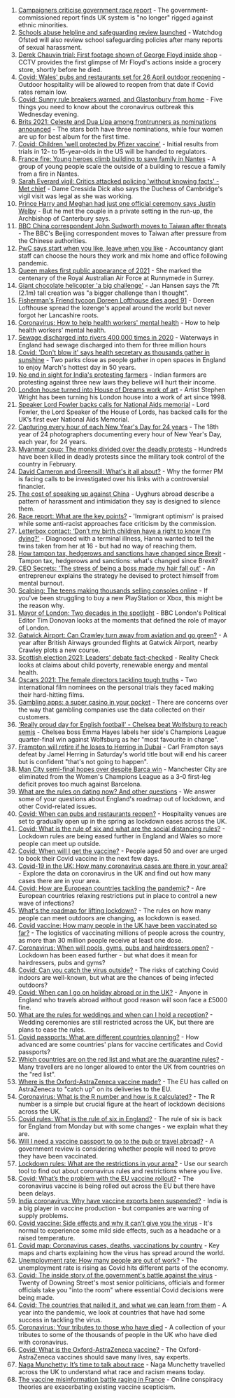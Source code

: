 1. [Campaigners criticise government race report](https://www.bbc.co.uk/news/uk-56592331) - The government-commissioned report finds UK system is "no longer" rigged against ethnic minorities.
2. [Schools abuse helpline and safeguarding review launched](https://www.bbc.co.uk/news/education-56588166) - Watchdog Ofsted will also review school safeguarding policies after many reports of sexual harassment.
3. [Derek Chauvin trial: First footage shown of George Floyd inside shop](https://www.bbc.co.uk/news/world-us-canada-56594099) - CCTV provides the first glimpse of Mr Floyd's actions inside a grocery store, shortly before he died.
4. [Covid: Wales' pubs and restaurants set for 26 April outdoor reopening](https://www.bbc.co.uk/news/uk-wales-politics-56594315) - Outdoor hospitality will be allowed to reopen from that date if Covid rates remain low.
5. [Covid: Sunny rule breakers warned, and Glastonbury from home](https://www.bbc.co.uk/news/uk-56588841) - Five things you need to know about the coronavirus outbreak this Wednesday evening.
6. [Brits 2021: Celeste and Dua Lipa among frontrunners as nominations announced](https://www.bbc.co.uk/news/entertainment-arts-56592501) - The stars both have three nominations, while four women are up for best album for the first time.
7. [Covid: Children 'well protected by Pfizer vaccine'](https://www.bbc.co.uk/news/health-56591429) - Initial results from trials in 12- to 15-year-olds in the US will be handed to regulators.
8. [France fire: Young heroes climb building to save family in Nantes](https://www.bbc.co.uk/news/world-europe-56576659) - A group of young people scale the outside of a building to rescue a family from a fire in Nantes.
9. [Sarah Everard vigil: Critics attacked policing 'without knowing facts' - Met chief](https://www.bbc.co.uk/news/uk-56590789) - Dame Cressida Dick also says the Duchess of Cambridge's vigil visit was legal as she was working.
10. [Prince Harry and Meghan had just one official ceremony says Justin Welby](https://www.bbc.co.uk/news/uk-56587992) - But he met the couple in a private setting in the run-up, the Archbishop of Canterbury says.
11. [BBC China correspondent John Sudworth moves to Taiwan after threats](https://www.bbc.co.uk/news/world-asia-china-56586655) - The BBC's Beijing correspondent moves to Taiwan after pressure from the Chinese authorities.
12. [PwC says start when you like, leave when you like](https://www.bbc.co.uk/news/business-56591189) - Accountancy giant staff can choose the hours they work and mix home and office following pandemic.
13. [Queen makes first public appearance of 2021](https://www.bbc.co.uk/news/uk-56590793) - She marked the centenary of the Royal Australian Air Force at Runnymede in Surrey.
14. [Giant chocolate helicopter 'a big challenge'](https://www.bbc.co.uk/news/uk-england-lincolnshire-56589889) - Jan Hansen says the 7ft (2.1m) tall creation was "a bigger challenge than I thought".
15. [Fisherman's Friend tycoon Doreen Lofthouse dies aged 91](https://www.bbc.co.uk/news/uk-england-lancashire-56587841) - Doreen Lofthouse spread the lozenge's appeal around the world but never forgot her Lancashire roots.
16. [Coronavirus: How to help health workers' mental health](https://www.bbc.co.uk/news/health-56504442) - How to help health workers' mental health.
17. [Sewage discharged into rivers 400,000 times in 2020](https://www.bbc.co.uk/news/science-environment-56590219) - Waterways in England had sewage discharged into them for three million hours
18. [Covid: 'Don't blow it' says health secretary as thousands gather in sunshine](https://www.bbc.co.uk/news/uk-england-56588196) - Two parks close as people gather in open spaces in England to enjoy March's hottest day in 50 years.
19. [No end in sight for India's protesting farmers](https://www.bbc.co.uk/news/world-asia-india-56520138) - Indian farmers are protesting against three new laws they believe will hurt their income.
20. [London house turned into House of Dreams work of art](https://www.bbc.co.uk/news/uk-england-london-56582064) - Artist Stephen Wright has been turning his London house into a work of art since 1998.
21. [Speaker Lord Fowler backs calls for National Aids memorial](https://www.bbc.co.uk/news/uk-politics-56578990) - Lord Fowler, the Lord Speaker of the House of Lords, has backed calls for the UK’s first ever National Aids Memorial.
22. [Capturing every hour of each New Year's Day for 24 years](https://www.bbc.co.uk/news/in-pictures-56524580) - The 18th year of 24 photographers documenting every hour of New Year's Day, each year, for 24 years.
23. [Myanmar coup: The monks divided over the deadly protests](https://www.bbc.co.uk/news/world-asia-56580788) - Hundreds have been killed in deadly protests since the military took control of the country in February.
24. [David Cameron and Greensill: What's it all about?](https://www.bbc.co.uk/news/uk-politics-56578838) - Why the former PM is facing calls to be investigated over his links with a controversial financier.
25. [The cost of speaking up against China](https://www.bbc.co.uk/news/world-asia-china-56563449) - Uyghurs abroad describe a pattern of harassment and intimidation they say is designed to silence them.
26. [Race report: What are the key points?](https://www.bbc.co.uk/news/uk-56595004) - 'Immigrant optimism' is praised while some anti-racist approaches face criticism by the commission.
27. [Letterbox contact: ‘Don’t my birth children have a right to know I’m dying?'](https://www.bbc.co.uk/news/stories-56576285) - Diagnosed with a terminal illness, Hanna wanted to tell the twins taken from her at 16 - but had no way of reaching them.
28. [How tampon tax, hedgerows and sanctions have changed since Brexit](https://www.bbc.co.uk/news/uk-politics-56580419) - Tampon tax, hedgerows and sanctions: what's changed since Brexit?
29. [CEO Secrets: 'The stress of being a boss made my hair fall out'](https://www.bbc.co.uk/news/business-56491743) - An entrepreneur explains the strategy he devised to protect himself from mental burnout.
30. [Scalping: The teens making thousands selling consoles online](https://www.bbc.co.uk/news/newsbeat-56270058) - If you've been struggling to buy a new PlayStation or Xbox, this might be the reason why.
31. [Mayor of London: Two decades in the spotlight](https://www.bbc.co.uk/news/uk-england-london-55189622) - BBC London's Political Editor Tim Donovan looks at the moments that defined the role of mayor of London.
32. [Gatwick Airport: Can Crawley turn away from aviation and go green?](https://www.bbc.co.uk/news/uk-england-sussex-56486632) - A year after British Airways grounded flights at Gatwick Airport, nearby Crawley plots a new course.
33. [Scottish election 2021: Leaders' debate fact-checked](https://www.bbc.co.uk/news/56583531) - Reality Check looks at claims about child poverty, renewable energy and mental health.
34. [Oscars 2021: The female directors tackling tough truths](https://www.bbc.co.uk/news/entertainment-arts-56564427) - Two international film nominees on the personal trials they faced making their hard-hitting films.
35. [Gambling apps: a super casino in your pocket](https://www.bbc.co.uk/news/technology-56580411) - There are concerns over the way that gambling companies use the data collected on their customers.
36. ['Really proud day for English football' - Chelsea beat Wolfsburg to reach semis](https://www.bbc.co.uk/sport/football/56568543) - Chelsea boss Emma Hayes labels her side's Champions League quarter-final win against Wolfsburg as her "most favourite in charge".
37. [Frampton will retire if he loses to Herring in Dubai](https://www.bbc.co.uk/sport/boxing/56588413) - Carl Frampton says defeat by Jamel Herring in Saturday's world title bout will end his career but is confident "that's not going to happen".
38. [Man City semi-final hopes over despite Barca win](https://www.bbc.co.uk/sport/football/56568550) - Manchester City are eliminated from the Women's Champions League as a 3-0 first-leg deficit proves too much against Barcelona.
39. [What are the rules on dating now? And other questions](https://www.bbc.co.uk/news/world-asia-china-51176409) - We answer some of your questions about England's roadmap out of lockdown, and other Covid-related issues.
40. [Covid: When can pubs and restaurants reopen?](https://www.bbc.co.uk/news/business-52977388) - Hospitality venues are set to gradually open up in the spring as lockdown eases across the UK.
41. [Covid: What is the rule of six and what are the social distancing rules?](https://www.bbc.co.uk/news/uk-51506729) - Lockdown rules are being eased further in England and Wales so more people can meet up outside.
42. [Covid: When will I get the vaccine?](https://www.bbc.co.uk/news/health-55045639) - People aged 50 and over are urged to book their Covid vaccine in the next few days.
43. [Covid-19 in the UK: How many coronavirus cases are there in your area?](https://www.bbc.co.uk/news/uk-51768274) - Explore the data on coronavirus in the UK and find out how many cases there are in your area.
44. [Covid: How are European countries tackling the pandemic?](https://www.bbc.co.uk/news/explainers-53640249) - Are European countries relaxing restrictions put in place to control a new wave of infections?
45. [What's the roadmap for lifting lockdown?](https://www.bbc.co.uk/news/explainers-52530518) - The rules on how many people can meet outdoors are changing, as lockdown is eased.
46. [Covid vaccine: How many people in the UK have been vaccinated so far?](https://www.bbc.co.uk/news/health-55274833) - The logistics of vaccinating millions of people across the country, as more than 30 million people receive at least one dose.
47. [Coronavirus: When will pools, gyms, pubs and hairdressers open?](https://www.bbc.co.uk/news/explainers-53349989) - Lockdown has been eased further - but what does it mean for hairdressers, pubs and gyms?
48. [Covid: Can you catch the virus outside?](https://www.bbc.co.uk/news/explainers-55680305) - The risks of catching Covid indoors are well-known, but what are the chances of being infected outdoors?
49. [Covid: When can I go on holiday abroad or in the UK?](https://www.bbc.co.uk/news/explainers-52646738) - Anyone in England who travels abroad without good reason will soon face a £5000 fine.
50. [What are the rules for weddings and when can I hold a reception?](https://www.bbc.co.uk/news/explainers-52811509) - Wedding ceremonies are still restricted across the UK, but there are plans to ease the rules.
51. [Covid passports: What are different countries planning?](https://www.bbc.co.uk/news/world-europe-56522408) - How advanced are some countries' plans for vaccine certificates and Covid passports?
52. [Which countries are on the red list and what are the quarantine rules?](https://www.bbc.co.uk/news/explainers-52544307) - Many travellers are no longer allowed to enter the UK from countries on the "red list".
53. [Where is the Oxford-AstraZeneca vaccine made?](https://www.bbc.co.uk/news/56483766) - The EU has called on AstraZeneca to "catch up" on its deliveries to the EU.
54. [Coronavirus: What is the R number and how is it calculated?](https://www.bbc.co.uk/news/health-52473523) - The R number is a simple but crucial figure at the heart of lockdown decisions across the UK.
55. [Covid rules: What is the rule of six in England?](https://www.bbc.co.uk/news/health-56526587) - The rule of six is back for England from Monday but with some changes - we explain what they are.
56. [Will I need a vaccine passport to go to the pub or travel abroad?](https://www.bbc.co.uk/news/explainers-55718553) - A government review is considering whether people will need to prove they have been vaccinated.
57. [Lockdown rules: What are the restrictions in your area?](https://www.bbc.co.uk/news/uk-54373904) - Use our search tool to find out about coronavirus rules and restrictions where you live.
58. [Covid: What’s the problem with the EU vaccine rollout?](https://www.bbc.co.uk/news/explainers-52380823) - The coronavirus vaccine is being rolled out across the EU but there have been delays.
59. [India coronavirus: Why have vaccine exports been suspended?](https://www.bbc.co.uk/news/world-asia-india-55571793) - India is a big player in vaccine production - but companies are warning of supply problems.
60. [Covid vaccine: Side effects and why it can’t give you the virus](https://www.bbc.co.uk/news/health-56437270) - It's normal to experience some mild side effects, such as a headache or a raised temperature.
61. [Covid map: Coronavirus cases, deaths, vaccinations by country](https://www.bbc.co.uk/news/world-51235105) - Key maps and charts explaining how the virus has spread around the world.
62. [Unemployment rate: How many people are out of work?](https://www.bbc.co.uk/news/business-52660591) - The unemployment rate is rising as Covid hits different parts of the economy.
63. [Covid: The inside story of the government's battle against the virus](https://www.bbc.co.uk/news/uk-politics-56361599) - Twenty of Downing Street's most senior politicians, officials and former officials take you "into the room" where essential Covid decisions were being made.
64. [Covid: The countries that nailed it, and what we can learn from them](https://www.bbc.co.uk/news/uk-56455030) - A year into the pandemic, we look at countries that have had some success in tackling the virus.
65. [Coronavirus: Your tributes to those who have died](https://www.bbc.co.uk/news/uk-52676411) - A collection of your tributes to some of the thousands of people in the UK who have died with coronavirus.
66. [Covid: What is the Oxford-AstraZeneca vaccine?](https://www.bbc.co.uk/news/health-55302595) - The Oxford-AstraZeneca vaccines should save many lives, say experts.
67. [Naga Munchetty: It’s time to talk about race](https://www.bbc.co.uk/news/stories-56253480) - Naga Munchetty travelled across the UK to understand what race and racism means today.
68. [The vaccine misinformation battle raging in France](https://www.bbc.co.uk/news/blogs-trending-56526265) - Online conspiracy theories are exacerbating existing vaccine scepticism.
